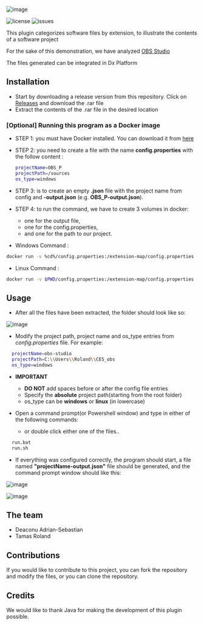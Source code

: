 ![image](https://user-images.githubusercontent.com/33568801/112197743-13d72200-8c15-11eb-9c23-f1d85fff7713.png)

![license](https://img.shields.io/github/license/Cryston98/extension_counter)
![issues](https://img.shields.io/github/issues/Cryston98/extension_counter)

This plugin categorizes software files by extension, to illustrate the contents of a software project

For the sake of this demonstration, we have analyzed [OBS Studio](https://obsproject.com/)

The files generated can be integrated in Dx Platform

## Installation

* Start by downloading a release version from this repository. Click on [Releases](https://github.com/Cryston98/extension_counter/releases "Go to Releases") and download the .rar file
* Extract the contents of the .rar file in the desired location
 ### [Optional] Running this program as a Docker image
  * STEP 1: you must have Docker installed. You can download it from [here](https://www.docker.com/)
  * STEP 2: you need to create a file with the name **config.properties** with the follow content :
    ```bash
    projectName=OBS_P
    projectPath=/sources
    os_type=windows
    ```
  * STEP 3: is to create an empty **.json** file with the project name from config and **-output.json** (e.g. **OBS_P-output.json**). 
  * STEP 4: to run the command, we have to create 3 volumes in docker: 
    * one for the output file, 
    * one for the config.properties, 
    * and one for the path to our project.
   
   * Windows Command :
   
   ```bash
   docker run -v %cd%/config.properties:/extension-map/config.properties -v %cd%/OBS_P-output.json:/extension-map/OBS_P-output.json -v C:/Users/Ade_3/.dx-platform/projects/OBSP/repository/obs-studio:/sources cryston/extension-map:1.0
   ```
   
   * Linux Command : 
   ```bash
  docker run -v $PWD/config.properties:/extension-map/config.properties -v $PWD/OBS_P-output.json:/extension-map/OBS_P-output.json -v C:/Users/Ade_3/.dx-platform/projects/OBSP/repository/obs-studio:/sources cryston/extension-map:1.0
   ```
   
 
## Usage

* After all the files have been extracted, the folder should look like so:

![image](https://user-images.githubusercontent.com/33568801/112189544-c8207a80-8c0c-11eb-9275-b01644009864.png)



* Modify the project path, project name and os_type entries from *config.properties* file. For example:
```bash
  projectName=obs-studio
  projectPath=C:\\Users\\Roland\\CES_obs
  os_type=windows
```

* **IMPORTANT** 

   * **DO NOT** add spaces before or after the config file entries
   * Specify the **absolute** project path(starting from the root folder)
   * os_type can be **windows** or **linux** (in lowercase)

* Open a command prompt(or Powershell window) and type in either of the following commands:
   * or double click either one of the files..
  
```bash
  run.bat
  run.sh
```

* If everything was configured correctly, the program should start, a file named **"projectName-output.json"** file should be generated, and the command prompt window should like this:

![image](https://user-images.githubusercontent.com/33568801/112191042-43cef700-8c0e-11eb-916a-c1c737beabe5.png)


![image](https://user-images.githubusercontent.com/33568801/112190671-e8046e00-8c0d-11eb-908f-ff415c2f8d01.png)


## The team

 * Deaconu Adrian-Sebastian
 * Tamas Roland

## Contributions

 If you would like to contribute to this project, you can fork the repository and modify the files,
 or you can clone the repository.
 
## Credits
 We would like to thank Java for making the development of this plugin possible.
